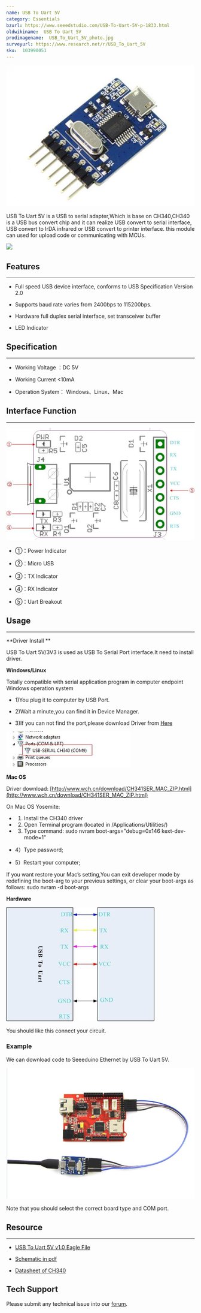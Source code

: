 ```yaml
---
name: USB To Uart 5V
category: Essentials
bzurl: https://www.seeedstudio.com/USB-To-Uart-5V-p-1833.html
oldwikiname:  USB To Uart 5V
prodimagename:  USB_To_Uart_5V_photo.jpg
surveyurl: https://www.research.net/r/USB_To_Uart_5V
sku:  103990051
---
```

![](https://github.com/SeeedDocument/USB_To_Uart_5V/raw/master/img/USB_To_Uart_5V_photo.jpg)

USB To Uart 5V  is a USB to serial adapter,Which is base on CH340,CH340 is a USB bus convert chip and it can realize USB convert to serial interface, USB convert to
IrDA infrared or USB convert to printer interface. this module can used for upload code or communicating with MCUs.

[![](https://github.com/SeeedDocument/Seeed-WiKi/raw/master/docs/images/300px-Get_One_Now_Banner-ragular.png)](https://www.seeedstudio.com/USB-To-Uart-5V-p-1833.html)

##  Features
---
*   Full speed USB device interface, conforms to USB Specification Version 2.0

*   Supports baud rate varies from 2400bps to 115200bps.

*   Hardware full duplex serial interface, set transceiver buffer

*   LED Indicator

##  Specification
---
*   Working Voltage ：DC 5V

*   Working Current &lt;10mA

*   Operation System： Windows、Linux、Mac

##  Interface Function
---
![](https://github.com/SeeedDocument/USB_To_Uart_5V/raw/master/img/USB_To_Uart_5v_interface.jpg)

*   ①：Power Indicator
*   ②：Micro USB

*   ③：TX Indicator

*   ④：RX Indicator
*   ⑤：Uart Breakout

##  Usage
---
**Driver Install **

USB To Uart 5V/3V3 is used as USB To Serial Port interface.It need to install driver.

**Windows/Linux**

Totally compatible with serial application program in computer endpoint Windows operation system

*   1)You plug it to computer by USB Port.

*   2)Wait a  minute,you can find it in Device Manager.

*   3)If you can not find the port,please download Driver from [Here](http://wch-ic.com/download/list.asp?id=127)

![](https://github.com/SeeedDocument/USB_To_Uart_5V/raw/master/img/CH340_Driver.jpg)

**Mac OS**

Driver download:  [http://www.wch.cn/download/CH341SER_MAC_ZIP.html](http://www.wch.cn/download/CH341SER_MAC_ZIP.html)

On Mac OS Yosemite:

*   1) Install the CH340 driver

*   2) Open Terminal program (located in /Applications/Utilities/)

*   3) Type command: sudo nvram boot-args="debug=0x146 kext-dev-mode=1"

*   4）Type password;

*   5）Restart your computer;

If you want restore your Mac’s setting,You can exit developer mode by redefining the boot-arg to your previous settings, or clear your boot-args as follows:  sudo nvram -d boot-args

**Hardware**

![](https://github.com/SeeedDocument/USB_To_Uart_5V/raw/master/img/USB_To_Uart_Download.jpg)

You should like this connect your circuit.

###  Example

We can download code to Seeeduino Ethernet by USB To Uart 5V.

![](https://github.com/SeeedDocument/USB_To_Uart_5V/raw/master/img/USB_To_Uart_5V_Usage.jpg)

Note that you should select the correct board type and COM port.

##  Resource
---
- [USB To Uart 5V v1.0 Eagle File](res/USB_To_Uart_5V_Eagle.zip)

- [Schematic in pdf](res/USB_To_Uart_5V_v1.0_SCH.pdf)

- [Datasheet of CH340](res/CH340DS1_EN.PDF)

## Tech Support
Please submit any technical issue into our [forum](http://forum.seeedstudio.com/). 